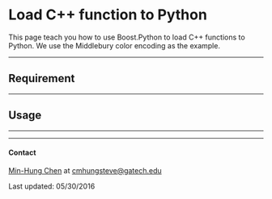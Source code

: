 # Load C++ function to Python
This page teach you how to use Boost.Python to load C++ functions to Python. We use the Middlebury color encoding as the example.

---
## Requirement

---
## Usage

---


---
#### Contact
[Min-Hung Chen](https://www.linkedin.com/in/chensteven) at <cmhungsteve@gatech.edu>

Last updated: 05/30/2016
